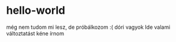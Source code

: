 # hello-world
még nem tudom mi lesz, de próbálkozom :(
dóri vagyok 
Ide valami változtatást kéne írnom 
